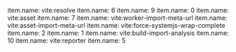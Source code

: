 item.name:  vite:resolve
item.name:  6
item.name:  9
item.name:  0
item.name:  vite:asset
item.name:  7
item.name:  vite:worker-import-meta-url
item.name:  vite:asset-import-meta-url
item.name:  vite:force-systemjs-wrap-complete
item.name:  2
item.name:  1
item.name:  vite:build-import-analysis
item.name:  10
item.name:  vite:reporter
item.name:  5
